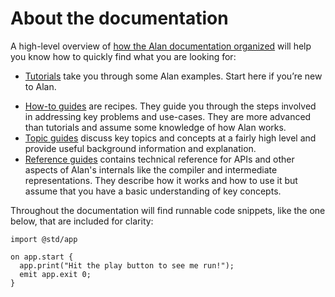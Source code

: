 # About the documentation

A high-level overview of [how the Alan documentation organized](https://documentation.divio.com/) will help you know how to quickly find what you are looking for:

- [Tutorials](./tutorials.md) take you through some Alan examples. Start here if you’re new to Alan.
<!--
- [Tutorials](./tutorials.md) take you by the hand through a series of steps to deploy a Web server to AWS that can process and store restaurant orders. Start here if you’re new to Alan or Web server development.
--->
- [How-to guides](./how_to.md) are recipes. They guide you through the steps involved in addressing key problems and use-cases. They are more advanced than tutorials and assume some knowledge of how Alan works.
- [Topic guides](./topics.md) discuss key topics and concepts at a fairly high level and provide useful background information and explanation.
- [Reference guides](./reference.md) contains technical reference for APIs and other aspects of Alan's internals like the compiler and intermediate representations. They describe how it works and how to use it but assume that you have a basic understanding of key concepts.

Throughout the documentation will find runnable code snippets, like the one below, that are included for clarity:

```rust,editable
import @std/app

on app.start {
  app.print("Hit the play button to see me run!");
  emit app.exit 0;
}
```